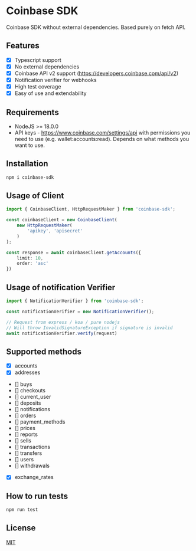 # Coinbase SDK

Coinbase SDK without external dependencies. Based purely on fetch API.

## Features
- [x] Typescript support
- [x] No external dependencies
- [x] Coinbase API v2 support (https://developers.coinbase.com/api/v2)
- [x] Notification verifier for webhooks
- [x] High test coverage
- [x] Easy of use and extendability

## Requirements
- NodeJS >= 18.0.0
- API keys - https://www.coinbase.com/settings/api with permissions you need to use (e.g. wallet:accounts:read). Depends on what methods you want to use.


## Installation

```bash
npm i coinbase-sdk
```

## Usage of Client

```typescript
import { CoinbaseClient, HttpRequestMaker } from 'coinbase-sdk';

const coinbaseClient = new CoinbaseClient(
    new HttpRequestMaker(
        'apikey', 'apisecret'
    )
);

const response = await coinbaseClient.getAccounts({
    limit: 10,
    order: 'asc'
})
```

## Usage of notification Verifier

```typescript
import { NotificationVerifier } from 'coinbase-sdk';

const notificationVerifier = new NotificationVerifier();

// Request from express / koa / pure nodejs
// Will throw InvalidSignatureException if signature is invalid
await notificationVerifier.verify(request)

```

## Supported methods 

- [x] accounts
- [x] addresses
- [] buys
- [] checkouts
- [] current_user
- [] deposits
- [] notifications
- [] orders
- [] payment_methods
- [] prices
- [] reports
- [] sells
- [] transactions
- [] transfers
- [] users
- [] withdrawals
- [x] exchange_rates

## How to run tests
```bash
npm run test
```


## License

[MIT](https://choosealicense.com/licenses/mit/)



